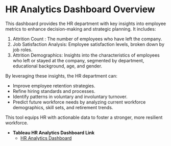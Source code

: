 # HR Analytics Dashboard Overview

This dashboard provides the HR department with key insights into employee metrics to enhance decision-making and strategic planning. It includes:
1. Attrition Count : The number of employees who have left the company.
3. Job Satisfaction Analysis: Employee satisfaction levels, broken down by job roles.
4. Attrition Demographics: Insights into the characteristics of employees who left or stayed at the company, segmented by department, educational background, age, and gender.
   
By leveraging these insights, the HR department can:

- Improve employee retention strategies.
- Refine hiring standards and processes.
- Identify patterns in voluntary and involuntary turnover.
- Predict future workforce needs by analyzing current workforce demographics, skill sets, and retirement trends.
  
This tool equips HR with actionable data to foster a stronger, more resilient workforce.

- <b>Tableau HR Analytics Dashboard Link</b>
  - [HR Analytics Dashboard](https://public.tableau.com/app/profile/cassandra7850/viz/HREmployeeAnalysis_17339475341850/HRAnalyticsDashboard)
